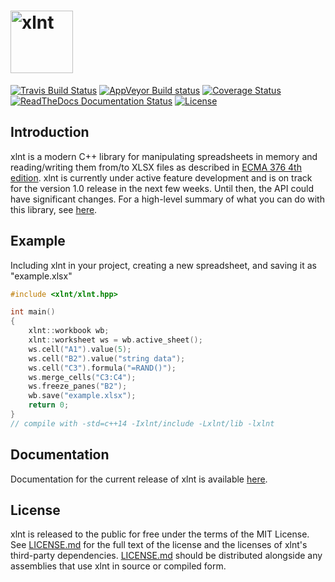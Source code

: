 <img height="100" src="https://raw.githubusercontent.com/tfussell/xlnt/gh-pages/images/logo.png" alt="xlnt"><br/>
====

[![Travis Build Status](https://travis-ci.org/tfussell/xlnt.svg)](https://travis-ci.org/tfussell/xlnt)
[![AppVeyor Build status](https://ci.appveyor.com/api/projects/status/2hs79a1xoxy16sol?svg=true)](https://ci.appveyor.com/project/tfussell/xlnt)
[![Coverage Status](https://coveralls.io/repos/github/tfussell/xlnt/badge.svg?branch=master)](https://coveralls.io/github/tfussell/xlnt?branch=master)
[![ReadTheDocs Documentation Status](https://readthedocs.org/projects/xlnt/badge/?version=latest)](http://xlnt.readthedocs.org/en/latest/?badge=latest)
[![License](http://img.shields.io/badge/license-MIT-blue.svg?style=flat)](http://opensource.org/licenses/MIT)

## Introduction
xlnt is a modern C++ library for manipulating spreadsheets in memory and reading/writing them from/to XLSX files as described in [ECMA 376 4th edition](http://www.ecma-international.org/publications/standards/Ecma-376.htm). xlnt is currently under active feature development and is on track for the version 1.0 release in the next few weeks. Until then, the API could have significant changes. For a high-level summary of what you can do with this library, see [here](https://thomas.fussell.io/xlnt/#features).

## Example

Including xlnt in your project, creating a new spreadsheet, and saving it as "example.xlsx"

```c++
#include <xlnt/xlnt.hpp>

int main()
{
    xlnt::workbook wb;
    xlnt::worksheet ws = wb.active_sheet();
    ws.cell("A1").value(5);
    ws.cell("B2").value("string data");
    ws.cell("C3").formula("=RAND()");
    ws.merge_cells("C3:C4");
    ws.freeze_panes("B2");
    wb.save("example.xlsx");
    return 0;
}
// compile with -std=c++14 -Ixlnt/include -Lxlnt/lib -lxlnt
```

## Documentation

Documentation for the current release of xlnt is available [here](https://thomas.fussell.io/xlnt).

## License
xlnt is released to the public for free under the terms of the MIT License. See [LICENSE.md](https://github.com/tfussell/xlnt/blob/master/LICENCE.md) for the full text of the license and the licenses of xlnt's third-party dependencies. [LICENSE.md](https://github.com/tfussell/xlnt/blob/master/LICENCE.md) should be distributed alongside any assemblies that use xlnt in source or compiled form.

